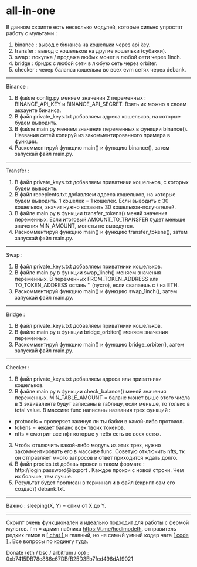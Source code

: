 # all-in-one

В данном скрипте есть несколько модулей, которые сильно упростят работу с мультами : 

1. binance : вывод с бинанса на кошельки через api key.
2. transfer : вывод с кошельков на другие кошельки (субакки).
3. swap : покупка / продажа любых монет в любой сети через 1inch.
4. bridge : бридж с любой сети в любую сеть через orbiter.
5. checker : чекер баланса кошелька во всех evm сетях через debank.


------------------------------------------------------------------------------------------

Binance :
1. В файле config.py меняем значения 2 переменных : BINANCE_API_KEY и BINANCE_API_SECRET. Взять их можно в своем аккаунте бинанса.
2. В файл private_keys.txt добавляем адреса кошельков, на которые будем выводить.
3. В файле main.py меняем значения переменных в функции binance(). Названия сетей копируй из закомментированного примера в функции.
4. Раскомментируй функцию main() и функцию binance(), затем запускай файл main.py.

------------------------------------------------------------------------------------------

Transfer :
1. В файл private_keys.txt добавляем приватники кошельков, с которых будем выводить.
2. В файл recepients.txt добавляем адреса кошельков, на которые будем выводить. 1 кошелек = 1 кошелек. Если выводить с 30 кошельков, значит нужно вставить 30 кошельков-получателей.
3. В файле main.py в функции transfer_tokens() меняй значения переменных. Если итоговый AMOUNT_TO_TRANSFER будет меньше значения MIN_AMOUNT, монеты не выведутся.
4. Раскомментируй функцию main() и функцию transfer_tokens(), затем запускай файл main.py.

------------------------------------------------------------------------------------------

Swap :
1. В файл private_keys.txt добавляем приватники кошельков.
2. В файле main.py в функции swap_1inch() меняем значения переменных. В переменных FROM_TOKEN_ADDRESS или TO_TOKEN_ADDRESS оставь '' (пусто), если свапаешь с / на ETH.
3. Раскомментируй функцию main() и функцию swap_1inch(), затем запускай файл main.py.

------------------------------------------------------------------------------------------

Bridge : 
1. В файл private_keys.txt добавляем приватники кошельков.
2. В файле main.py в функции bridge_orbiter() меняем значения переменных.
3. Раскомментируй функцию main() и функцию bridge_orbiter(), затем запускай файл main.py.

------------------------------------------------------------------------------------------

Checker :
1. В файл private_keys.txt добавляем адреса или приватники кошельков.
2. В файле main.py в функции check_balance() меняй значения переменных. MIN_TABLE_AMOUNT = баланс монет выше этого числа в $ эквиваленте будут записаны в таблицу, если меньше, то только в total value. В массиве func написаны названия трех функций : 
- protocols = проверяет закинул ли ты бабки в какой-либо протокол.
- tokens = чекает баланс всех твоих токенов.
- nfts = смотрит все нфт которые у тебя есть во всех сетях. 
3. Чтобы отключить какой-либо модуль из этих трех, нужно закомментировать его в массиве func. Советую отключить nfts, тк он отправляет много запросов и ответ приходится ждать долго. 
4. В файл proxies.txt добавь прокси в таком формате : http://login:password@ip:port . Каждое прокси с новой строки. Чем их больше, тем лучше.
5. Результат будет прописан в терминал и в файл (скрипт сам его создаст) debank.txt.

------------------------------------------------------------------------------------------

Важно : sleeping(X, Y) = спим от Х до Y. 

------------------------------------------------------------------------------------------

Скрипт очень функционален и идеально подходит для работы с фермой мультов. I'm = админ паблика https://t.me/hodlmodeth, отправитель редких гемов в [ [ chat ] ](http://t.me/chathodlmodeth) и главный, но не самый умный кодер чата [ [ code ] ](https://t.me/code_hodlmodeth). Все вопросы по кодингу туда.

Donate (eth / bsc / arbitrum / op) : 0xb7415DB78c886c67DBfB25D3Eb7fcd496dAf9021
